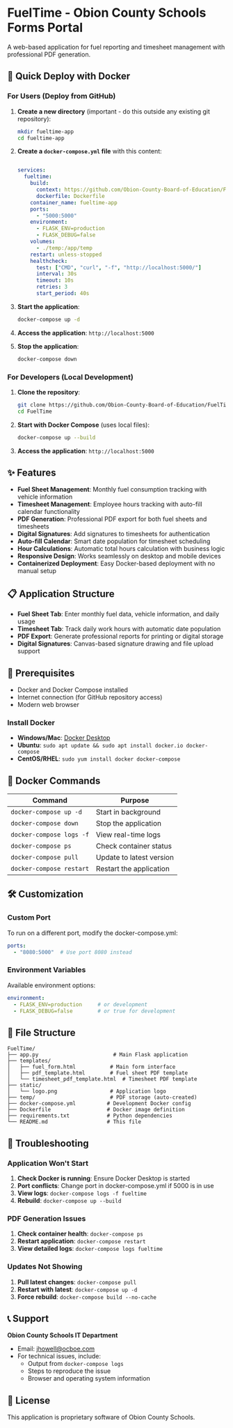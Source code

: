 # FuelTime - Obion County Schools Forms Portal

A web-based application for fuel reporting and timesheet management with professional PDF generation.

## 🚀 Quick Deploy with Docker

### For Users (Deploy from GitHub)

1. **Create a new directory** (important - do this outside any existing git repository):
   ```bash
   mkdir fueltime-app
   cd fueltime-app
   ```

2. **Create a `docker-compose.yml` file** with this content:
   ```yaml

   services:
     fueltime:
       build:
         context: https://github.com/Obion-County-Board-of-Education/FuelTime.git
         dockerfile: Dockerfile
       container_name: fueltime-app
       ports:
         - "5000:5000"
       environment:
         - FLASK_ENV=production
         - FLASK_DEBUG=false
       volumes:
         - ./temp:/app/temp
       restart: unless-stopped
       healthcheck:
         test: ["CMD", "curl", "-f", "http://localhost:5000/"]
         interval: 30s
         timeout: 10s
         retries: 3
         start_period: 40s
   ```

3. **Start the application**:
   ```bash
   docker-compose up -d
   ```

4. **Access the application**: `http://localhost:5000`

5. **Stop the application**:
   ```bash
   docker-compose down
   ```

### For Developers (Local Development)

1. **Clone the repository**:
   ```bash
   git clone https://github.com/Obion-County-Board-of-Education/FuelTime.git
   cd FuelTime
   ```

2. **Start with Docker Compose** (uses local files):
   ```bash
   docker-compose up --build
   ```

3. **Access the application**: `http://localhost:5000`

## ✨ Features

- **Fuel Sheet Management**: Monthly fuel consumption tracking with vehicle information
- **Timesheet Management**: Employee hours tracking with auto-fill calendar functionality
- **PDF Generation**: Professional PDF export for both fuel sheets and timesheets
- **Digital Signatures**: Add signatures to timesheets for authentication
- **Auto-fill Calendar**: Smart date population for timesheet scheduling
- **Hour Calculations**: Automatic total hours calculation with business logic
- **Responsive Design**: Works seamlessly on desktop and mobile devices
- **Containerized Deployment**: Easy Docker-based deployment with no manual setup

## 📋 Application Structure

- **Fuel Sheet Tab**: Enter monthly fuel data, vehicle information, and daily usage
- **Timesheet Tab**: Track daily work hours with automatic date population
- **PDF Export**: Generate professional reports for printing or digital storage
- **Digital Signatures**: Canvas-based signature drawing and file upload support

## 🔧 Prerequisites

- Docker and Docker Compose installed
- Internet connection (for GitHub repository access)
- Modern web browser

### Install Docker
- **Windows/Mac**: [Docker Desktop](https://docs.docker.com/get-docker/)
- **Ubuntu**: `sudo apt update && sudo apt install docker.io docker-compose`
- **CentOS/RHEL**: `sudo yum install docker docker-compose`

## 🐳 Docker Commands

| Command | Purpose |
|---------|---------|
| `docker-compose up -d` | Start in background |
| `docker-compose down` | Stop the application |
| `docker-compose logs -f` | View real-time logs |
| `docker-compose ps` | Check container status |
| `docker-compose pull` | Update to latest version |
| `docker-compose restart` | Restart the application |

## 🛠️ Customization

### Custom Port
To run on a different port, modify the docker-compose.yml:
```yaml
ports:
  - "8080:5000"  # Use port 8080 instead
```

### Environment Variables
Available environment options:
```yaml
environment:
  - FLASK_ENV=production     # or development
  - FLASK_DEBUG=false        # or true for development
```

## 📁 File Structure

```
FuelTime/
├── app.py                        # Main Flask application
├── templates/
│   ├── fuel_form.html           # Main form interface
│   ├── pdf_template.html        # Fuel sheet PDF template
│   └── timesheet_pdf_template.html  # Timesheet PDF template
├── static/
│   └── logo.png                 # Application logo
├── temp/                        # PDF storage (auto-created)
├── docker-compose.yml          # Development Docker config
├── Dockerfile                  # Docker image definition
├── requirements.txt            # Python dependencies
└── README.md                   # This file
```

## 🚨 Troubleshooting

### Application Won't Start
1. **Check Docker is running**: Ensure Docker Desktop is started
2. **Port conflicts**: Change port in docker-compose.yml if 5000 is in use
3. **View logs**: `docker-compose logs -f fueltime`
4. **Rebuild**: `docker-compose up --build`

### PDF Generation Issues
1. **Check container health**: `docker-compose ps`
2. **Restart application**: `docker-compose restart`
3. **View detailed logs**: `docker-compose logs fueltime`

### Updates Not Showing
1. **Pull latest changes**: `docker-compose pull`
2. **Restart with latest**: `docker-compose up -d`
3. **Force rebuild**: `docker-compose build --no-cache`

## 📞 Support

**Obion County Schools IT Department**
- Email: jhowell@ocboe.com
- For technical issues, include:
  - Output from `docker-compose logs`
  - Steps to reproduce the issue
  - Browser and operating system information

## 📜 License

This application is proprietary software of Obion County Schools.
